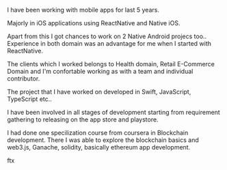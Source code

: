 
I have been working with mobile apps for last 5 years.

Majorly in iOS applications using ReactNative and Native iOS.

Apart from this I got chances to work on 2 Native Android projecs too..
Experience in both domain was an advantage for me when I started with ReactNative.


The clients which I worked belongs to Health domain, Retail E-Commerce Domain and I'm confortable working as with a team and individual contributor.

The project that I have worked on developed in Swift, JavaScript, TypeScript etc..

I have been involved in all stages of development starting from requirement gathering 
to releasing on the app store and playstore.

I had done one specilization course from coursera in Blockchain development. There I was able to explore the blockchain basics and web3.js, Ganache, solidity, basically ethereum app development.

ftx